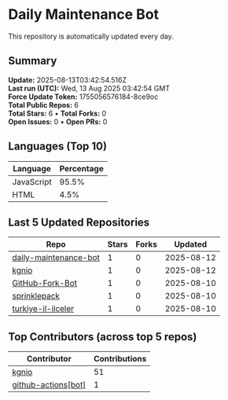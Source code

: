 # Daily Maintenance Bot

This repository is automatically updated every day.

## Summary
<!-- STATS:START -->
**Update:** 2025-08-13T03:42:54.516Z  
**Last run (UTC):** Wed, 13 Aug 2025 03:42:54 GMT  
**Force Update Token:** 1755056576184-8ce9oc  
**Total Public Repos:** 6  
**Total Stars:** 6 • **Total Forks:** 0  
**Open Issues:** 0 • **Open PRs:** 0
<!-- STATS:END -->

## Languages (Top 10)
<!-- LANGS:START -->
Language | Percentage
--- | ---
JavaScript | 95.5%
HTML | 4.5%
<!-- LANGS:END -->

## Last 5 Updated Repositories
<!-- RECENT:START -->
Repo | Stars | Forks | Updated
--- | --- | --- | ---
[daily-maintenance-bot](https://github.com/kgnio/daily-maintenance-bot) | 1 | 0 | 2025-08-12
[kgnio](https://github.com/kgnio/kgnio) | 1 | 0 | 2025-08-12
[GitHub-Fork-Bot](https://github.com/kgnio/GitHub-Fork-Bot) | 1 | 0 | 2025-08-10
[sprinklepack](https://github.com/kgnio/sprinklepack) | 1 | 0 | 2025-08-10
[turkiye-il-ilceler](https://github.com/kgnio/turkiye-il-ilceler) | 1 | 0 | 2025-08-10
<!-- RECENT:END -->

## Top Contributors (across top 5 repos)
<!-- CONTRIB:START -->
Contributor | Contributions
--- | ---
[kgnio](https://github.com/kgnio) | 51
[github-actions[bot]](https://github.com/apps/github-actions) | 1
<!-- CONTRIB:END -->

